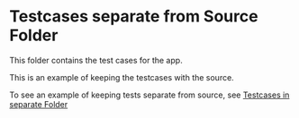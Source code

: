 # Testcases separate from Source Folder

This folder contains the test cases for the app.

This is an example of keeping the testcases with the source.

To see an example of keeping tests separate from source, see [Testcases in separate Folder](../app/_tests/README.md)